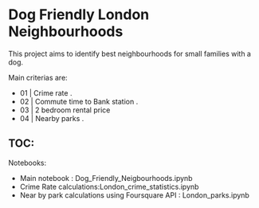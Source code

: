# Dog Friendly London Neighbourhoods

This project aims to identify best neighbourhoods for small families with a dog.   

Main criterias are:  
- 01    |    Crime rate . 
- 02    |    Commute time to Bank station . 
- 03    |    2 bedroom rental price   
- 04    |    Nearby parks . 

## TOC:

Notebooks:
- Main notebook : Dog_Friendly_Neigbourhoods.ipynb  
- Crime Rate calculations:London_crime_statistics.ipynb   
- Near by park calculations using Foursquare API : London_parks.ipynb  
